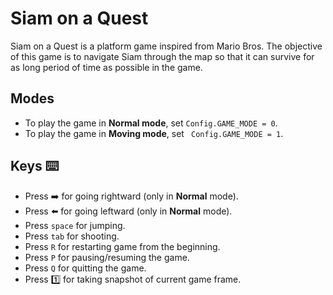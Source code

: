 # Siam on a Quest  

Siam on a Quest is a platform game inspired from Mario Bros. The objective of this game is to navigate Siam through the map so that it can survive for as long period of time as possible in the game.  



## Modes  

- To play the game in **Normal mode**, set `Config.GAME_MODE = 0`.  
- To play the game in **Moving mode**, set ` Config.GAME_MODE = 1`.  



## Keys :keyboard:  

- Press :arrow_right: for going rightward (only in **Normal** mode).  
- Press :arrow_left: for going leftward (only in **Normal** mode).  
- Press ```space``` for jumping.  
- Press `tab` for shooting.  
- Press `R` for restarting game from the beginning.  
- Press `P` for pausing/resuming the game.  
- Press `Q` for quitting the game.  
- Press :one: for taking snapshot of current game frame.  
